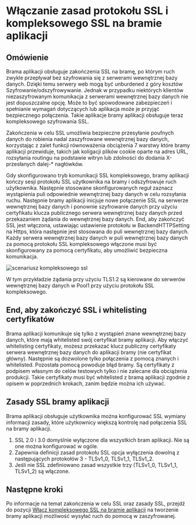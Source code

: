 <properties
   pageTitle="Włączanie zasad protokołu SSL i kompleksowego SSL na bramie aplikacji | Microsoft Azure"
   description="Ta strona zawiera omówienie bramy aplikacji SSL kompleksowego pomocy technicznej."
   documentationCenter="na"
   services="application-gateway"
   authors="amsriva"
   manager="rossort"
   editor="amsriva"/>
<tags
   ms.service="application-gateway"
   ms.devlang="na"
   ms.topic="hero-article"
   ms.tgt_pltfrm="na"
   ms.workload="infrastructure-services"
   ms.date="10/25/2016"
   ms.author="amsriva"/>

# <a name="enabling-ssl-policy-and-end-to-end-ssl-on-application-gateway"></a>Włączanie zasad protokołu SSL i kompleksowego SSL na bramie aplikacji

## <a name="overview"></a>Omówienie

Brama aplikacji obsługuje zakończenia SSL na bramę, po którym ruch zwykle przepływał bez szyfrowania się z serwerami wewnętrznej bazy danych. Dzięki temu serwery web mogą być unburdened z góry kosztów Szyfrowanie/odszyfrowywanie. Jednak w przypadku niektórych klientów niezaszyfrowanym komunikacja z serwerami wewnętrznej bazy danych nie jest dopuszczalne opcję. Może to być spowodowane zabezpieczeń i spełnianie wymagań dotyczących lub aplikacja może je przyjąć bezpiecznego połączenia. Takie aplikacje bramy aplikacji obsługuje teraz kompleksowego szyfrowania SSL.

Zakończenia w celu SSL umożliwia bezpieczne przesyłanie poufnych danych do robienia nadal zaszyfrowane wewnętrznej bazy danych, korzystając z zalet funkcji równoważenia obciążenia 7 warstwy które bramy aplikacji przewiduje, takich jak koligacji plików cookie oparte na adres URL, rozsyłania routingu na podstawie witryn lub zdolności do dodania X-przesłanych dalej-* nagłówków.

Gdy skonfigurowano tryb komunikacji SSL kompleksowego, bramy aplikacji kończy sesji protokołu SSL użytkownika na bramy i odszyfrowuje ruch użytkownika. Następnie stosowane skonfigurowanych reguł zaznacz wystąpienia puli odpowiednie wewnętrznej bazy danych w celu rozsyłania ruchu. Następnie bramy aplikacji inicjuje nowe połączenie SSL na serwerze wewnętrznej bazy danych i ponownie szyfrowanie danych przy użyciu certyfikatu klucza publicznego serwera wewnętrznej bazy danych przed przekazaniem żądania do wewnętrznej bazy danych. End, aby zakończyć SSL jest włączona, ustawiając ustawienie protokołu w BackendHTTPSetting na Https, która następnie jest stosowana do puli wewnętrznej bazy danych. Każdy serwera wewnętrznej bazy danych w puli wewnętrznej bazy danych za pomocą protokołu SSL kompleksowego włączone musi być skonfigurowany za pomocą certyfikatu, aby umożliwić bezpieczna komunikacja.

![scenariusz kompleksowego ssl][1]

W tym przykładzie żądania przy użyciu TLS1.2 są kierowane do serwerów wewnętrznej bazy danych w Pool1 przy użyciu protokołu SSL kompleksowego.

## <a name="end-to-end-ssl-and-whitelisting-of-certificates"></a>End, aby zakończyć SSL i whitelisting certyfikatów

Brama aplikacji komunikuje się tylko z wystąpień znane wewnętrznej bazy danych, które mają whitelisted swój certyfikat bramy aplikacji. Aby włączyć whitelisting certyfikaty, możesz przekazać klucz publiczny certyfikaty serwera wewnętrznej bazy danych do aplikacji bramy (nie certyfikat główny). Następnie są dozwolone tylko połączenia z pomocą znanych i whitelisted. Pozostała pomocą powoduje błąd bramy. Są certyfikaty z podpisem własnym do celów testowych tylko i nie zalecane dla obciążenia produkcji. Takie certyfikaty musi być whitelisted z bramą aplikacji zgodnie z opisem w poprzednich krokach, zanim będzie można ich używać.

## <a name="application-gateway-ssl-policy"></a>Zasady SSL bramy aplikacji

Brama aplikacji obsługuje użytkownika można konfigurować SSL wymiany informacji zasady, które użytkownicy większą kontrolę nad połączenia SSL na bramy aplikacji.

1. SSL 2.0 i 3.0 domyślnie wyłączone dla wszystkich bram aplikacji. Nie są one można konfigurować w ogóle.
2. Zapewnia definicji zasad protokołu SSL opcja wyłączenia dowolną z następujących protokołów 3 - TLSv1\_0, TLSv1\_1, TLSv1\_2.
3. Jeśli nie SSL zdefiniowano zasad wszystkie trzy (TLSv1\_0, TLSv1\_1, TLSv1_2) są włączone.

## <a name="next-steps"></a>Następne kroki

Po informacje na temat zakończenia w celu SSL oraz zasady SSL, przejdź do pozycji [Włącz kompleksowego SSL na bramie aplikacji](application-gateway-end-to-end-ssl-powershell.md) na tworzenie bramy aplikacji możliwość wysyłać ruch do pomocą w zaszyfrowanej.

<!--Image references-->

[1]: ./media/application-gateway-backend-ssl/scenario.png